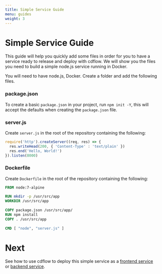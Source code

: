```yaml
---
title: Simple Service Guide
menu: guides
weight: 3
---
```


# Simple Service Guide

This guide will help you quickly add some files in order for you to have a service ready to release and deploy with cdflow. We will show you the files you need to build a simple node.js service running in Docker.

You will need to have node.js, Docker. Create a folder and add the following files.

### package.json

To create a basic `package.json` in your project, run `npm init -Y`, this will accept the defaults when creating the `package.json` file.

### server.js

Create `server.js` in the root of the repository containing the following:

```javascript
require('http').createServer((req, res) => {
  res.writeHead(200, { 'Content-Type' : 'text/plain' })
  res.end('Hello, World!')
}).listen(8000)
```

### Dockerfile

Create `Dockerfile` in the root of the repository containing the following:

```dockerfile
FROM node:7-alpine
	
RUN mkdir -p /usr/src/app
WORKDIR /usr/src/app
	
COPY package.json /usr/src/app/
RUN npm install
COPY . /usr/src/app
	
CMD [ "node", "server.js" ]
```

# Next

See how to use cdflow to deploy this simple service as a [frontend service](setting-up-a-frontend-service) or [backend service]().